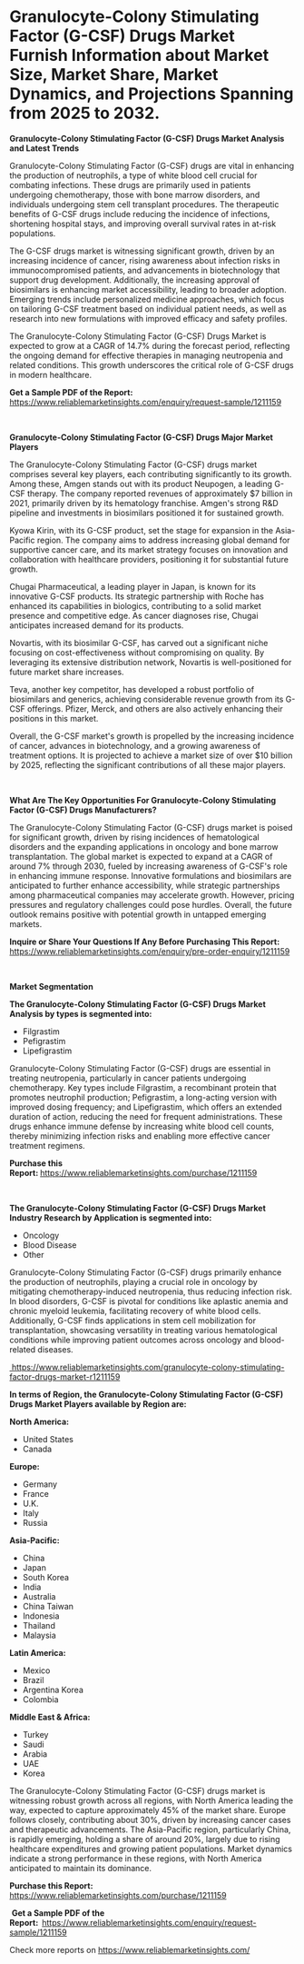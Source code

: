 <p><h1>Granulocyte-Colony Stimulating Factor (G-CSF) Drugs Market Furnish Information about Market Size, Market Share, Market Dynamics, and Projections Spanning from 2025 to 2032.</h1></p><p><strong>Granulocyte-Colony Stimulating Factor (G-CSF) Drugs Market Analysis and Latest Trends</strong></p>
<p><p>Granulocyte-Colony Stimulating Factor (G-CSF) drugs are vital in enhancing the production of neutrophils, a type of white blood cell crucial for combating infections. These drugs are primarily used in patients undergoing chemotherapy, those with bone marrow disorders, and individuals undergoing stem cell transplant procedures. The therapeutic benefits of G-CSF drugs include reducing the incidence of infections, shortening hospital stays, and improving overall survival rates in at-risk populations.</p><p>The G-CSF drugs market is witnessing significant growth, driven by an increasing incidence of cancer, rising awareness about infection risks in immunocompromised patients, and advancements in biotechnology that support drug development. Additionally, the increasing approval of biosimilars is enhancing market accessibility, leading to broader adoption. Emerging trends include personalized medicine approaches, which focus on tailoring G-CSF treatment based on individual patient needs, as well as research into new formulations with improved efficacy and safety profiles.</p><p>The Granulocyte-Colony Stimulating Factor (G-CSF) Drugs Market is expected to grow at a CAGR of 14.7% during the forecast period, reflecting the ongoing demand for effective therapies in managing neutropenia and related conditions. This growth underscores the critical role of G-CSF drugs in modern healthcare.</p></p>
<p><strong>Get a Sample PDF of the Report:&nbsp;</strong> <a href="https://www.reliablemarketinsights.com/enquiry/request-sample/1211159?utm_campaign=3504&utm_medium=2&utm_source=Github&utm_content=ia&utm_term=24032025&utm_id=granulocyte-colony-stimulating-factor-g-csf-drugs">https://www.reliablemarketinsights.com/enquiry/request-sample/1211159</a></p>
<p>&nbsp;</p>
<p><strong>Granulocyte-Colony Stimulating Factor (G-CSF) Drugs Major Market Players</strong></p>
<p><p>The Granulocyte-Colony Stimulating Factor (G-CSF) drugs market comprises several key players, each contributing significantly to its growth. Among these, Amgen stands out with its product Neupogen, a leading G-CSF therapy. The company reported revenues of approximately $7 billion in 2021, primarily driven by its hematology franchise. Amgen's strong R&D pipeline and investments in biosimilars positioned it for sustained growth.</p><p>Kyowa Kirin, with its G-CSF product, set the stage for expansion in the Asia-Pacific region. The company aims to address increasing global demand for supportive cancer care, and its market strategy focuses on innovation and collaboration with healthcare providers, positioning it for substantial future growth.</p><p>Chugai Pharmaceutical, a leading player in Japan, is known for its innovative G-CSF products. Its strategic partnership with Roche has enhanced its capabilities in biologics, contributing to a solid market presence and competitive edge. As cancer diagnoses rise, Chugai anticipates increased demand for its products.</p><p>Novartis, with its biosimilar G-CSF, has carved out a significant niche focusing on cost-effectiveness without compromising on quality. By leveraging its extensive distribution network, Novartis is well-positioned for future market share increases.</p><p>Teva, another key competitor, has developed a robust portfolio of biosimilars and generics, achieving considerable revenue growth from its G-CSF offerings. Pfizer, Merck, and others are also actively enhancing their positions in this market.</p><p>Overall, the G-CSF market's growth is propelled by the increasing incidence of cancer, advances in biotechnology, and a growing awareness of treatment options. It is projected to achieve a market size of over $10 billion by 2025, reflecting the significant contributions of all these major players.</p></p>
<p>&nbsp;</p>
<p><strong>What Are The Key Opportunities For Granulocyte-Colony Stimulating Factor (G-CSF) Drugs Manufacturers?</strong></p>
<p><p>The Granulocyte-Colony Stimulating Factor (G-CSF) drugs market is poised for significant growth, driven by rising incidences of hematological disorders and the expanding applications in oncology and bone marrow transplantation. The global market is expected to expand at a CAGR of around 7% through 2030, fueled by increasing awareness of G-CSF's role in enhancing immune response. Innovative formulations and biosimilars are anticipated to further enhance accessibility, while strategic partnerships among pharmaceutical companies may accelerate growth. However, pricing pressures and regulatory challenges could pose hurdles. Overall, the future outlook remains positive with potential growth in untapped emerging markets.</p></p>
<p><strong>Inquire or Share Your Questions If Any Before Purchasing This Report:</strong> <a href="https://www.reliablemarketinsights.com/enquiry/pre-order-enquiry/1211159?utm_campaign=3504&utm_medium=2&utm_source=Github&utm_content=ia&utm_term=24032025&utm_id=granulocyte-colony-stimulating-factor-g-csf-drugs">https://www.reliablemarketinsights.com/enquiry/pre-order-enquiry/1211159</a></p>
<p>&nbsp;</p>
<p><strong>Market Segmentation</strong></p>
<p><strong>The Granulocyte-Colony Stimulating Factor (G-CSF) Drugs Market Analysis by types is segmented into:</strong></p>
<p><ul><li>Filgrastim</li><li>Pefigrastim</li><li>Lipefigrastim</li></ul></p>
<p><p>Granulocyte-Colony Stimulating Factor (G-CSF) drugs are essential in treating neutropenia, particularly in cancer patients undergoing chemotherapy. Key types include Filgrastim, a recombinant protein that promotes neutrophil production; Pefigrastim, a long-acting version with improved dosing frequency; and Lipefigrastim, which offers an extended duration of action, reducing the need for frequent administrations. These drugs enhance immune defense by increasing white blood cell counts, thereby minimizing infection risks and enabling more effective cancer treatment regimens.</p></p>
<p><strong>Purchase this Report:&nbsp;</strong><a href="https://www.reliablemarketinsights.com/purchase/1211159?utm_campaign=3504&utm_medium=2&utm_source=Github&utm_content=ia&utm_term=24032025&utm_id=granulocyte-colony-stimulating-factor-g-csf-drugs">https://www.reliablemarketinsights.com/purchase/1211159</a></p>
<p>&nbsp;</p>
<p><strong>The Granulocyte-Colony Stimulating Factor (G-CSF) Drugs Market Industry Research by Application is segmented into:</strong></p>
<p><ul><li>Oncology</li><li>Blood Disease</li><li>Other</li></ul></p>
<p><p>Granulocyte-Colony Stimulating Factor (G-CSF) drugs primarily enhance the production of neutrophils, playing a crucial role in oncology by mitigating chemotherapy-induced neutropenia, thus reducing infection risk. In blood disorders, G-CSF is pivotal for conditions like aplastic anemia and chronic myeloid leukemia, facilitating recovery of white blood cells. Additionally, G-CSF finds applications in stem cell mobilization for transplantation, showcasing versatility in treating various hematological conditions while improving patient outcomes across oncology and blood-related diseases.</p></p>
<p><a href="https://www.reliablemarketinsights.com/granulocyte-colony-stimulating-factor-drugs-market-r1211159?utm_campaign=3504&utm_medium=2&utm_source=Github&utm_content=ia&utm_term=24032025&utm_id=granulocyte-colony-stimulating-factor-g-csf-drugs">&nbsp;https://www.reliablemarketinsights.com/granulocyte-colony-stimulating-factor-drugs-market-r1211159</a></p>
<p><strong>In terms of Region, the Granulocyte-Colony Stimulating Factor (G-CSF) Drugs Market Players available by Region are:</strong></p>
<p>
    <p> <strong> North America: </strong>
        <ul>
            <li>United States</li>
            <li>Canada</li>
        </ul>
        </p> 
    <p> <strong> Europe: </strong>
        <ul>
            <li>Germany</li>
            <li>France</li>
            <li>U.K.</li>
            <li>Italy</li>
            <li>Russia</li>
        </ul>
        </p> 
    <p> <strong> Asia-Pacific: </strong>
        <ul>
            <li>China</li>
            <li>Japan</li>
            <li>South Korea</li>
            <li>India</li>
            <li>Australia</li>
            <li>China Taiwan</li>
            <li>Indonesia</li>
            <li>Thailand</li>
            <li>Malaysia</li>
        </ul>
        </p> 
    <p> <strong> Latin America: </strong>
        <ul>
            <li>Mexico</li>
            <li>Brazil</li>
            <li>Argentina Korea</li>
            <li>Colombia</li>
        </ul>
        </p> 
    <p> <strong> Middle East & Africa: </strong>
        <ul>
            <li>Turkey</li>
            <li>Saudi</li>
            <li>Arabia</li>
            <li>UAE</li>
            <li>Korea</li>
        </ul>
    </p>
    </p>
<p><p>The Granulocyte-Colony Stimulating Factor (G-CSF) drugs market is witnessing robust growth across all regions, with North America leading the way, expected to capture approximately 45% of the market share. Europe follows closely, contributing about 30%, driven by increasing cancer cases and therapeutic advancements. The Asia-Pacific region, particularly China, is rapidly emerging, holding a share of around 20%, largely due to rising healthcare expenditures and growing patient populations. Market dynamics indicate a strong performance in these regions, with North America anticipated to maintain its dominance.</p></p>
<p><strong>Purchase this Report: </strong><a href="https://www.reliablemarketinsights.com/purchase/1211159?utm_campaign=3504&utm_medium=2&utm_source=Github&utm_content=ia&utm_term=24032025&utm_id=granulocyte-colony-stimulating-factor-g-csf-drugs">https://www.reliablemarketinsights.com/purchase/1211159</a></p>
<p>&nbsp;<strong>Get a Sample PDF of the Report:&nbsp;&nbsp;</strong><a href="https://www.reliablemarketinsights.com/enquiry/request-sample/1211159?utm_campaign=3504&utm_medium=2&utm_source=Github&utm_content=ia&utm_term=24032025&utm_id=granulocyte-colony-stimulating-factor-g-csf-drugs">https://www.reliablemarketinsights.com/enquiry/request-sample/1211159</a></p>
<p><strong></strong></p>
<p>Check more reports on <a href="https://www.reliablemarketinsights.com/?utm_campaign=3504&utm_medium=2&utm_source=Github&utm_content=ia&utm_term=24032025&utm_id=granulocyte-colony-stimulating-factor-g-csf-drugs">https://www.reliablemarketinsights.com/</a></p>